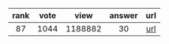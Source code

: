 
| rank | vote | view | answer | url |
|:-:|:-:|:-:|:-:|:-:|
|87|1044|1188882|30| [url](http://stackoverflow.com/questions/3964681/find-all-files-in-a-directory-with-extension-txt-in-python) |

